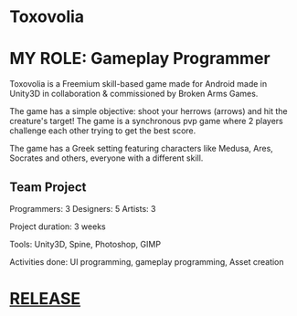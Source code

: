 # Toxovolia

# MY ROLE: Gameplay Programmer

Toxovolia is a Freemium skill-based game made for Android made in Unity3D in collaboration & commissioned by Broken Arms Games.

The game has a simple objective: shoot your herrows (arrows) and hit the creature's target!
The game is a synchronous pvp game where 2 players challenge each other trying to get the best score.

The game has a Greek setting featuring characters like Medusa, Ares, Socrates and others, everyone with a different skill.

## Team Project

Programmers: 3
Designers: 5
Artists: 3

Project duration: 3 weeks

Tools: Unity3D, Spine, Photoshop, GIMP

Activities done: UI programming, gameplay programming, Asset creation

# [RELEASE](https://github.com/ViiRaLe/Toxovolia/releases)
